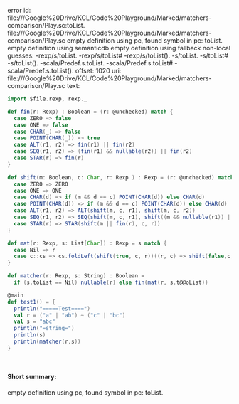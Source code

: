 error id: file://<HOME>/Google%20Drive/KCL/Code%20Playground/Marked/matchers-comparison/Play.sc:toList.
file://<HOME>/Google%20Drive/KCL/Code%20Playground/Marked/matchers-comparison/Play.sc
empty definition using pc, found symbol in pc: toList.
empty definition using semanticdb
empty definition using fallback
non-local guesses:
	 -rexp/s/toList.
	 -rexp/s/toList#
	 -rexp/s/toList().
	 -s/toList.
	 -s/toList#
	 -s/toList().
	 -scala/Predef.s.toList.
	 -scala/Predef.s.toList#
	 -scala/Predef.s.toList().
offset: 1020
uri: file://<HOME>/Google%20Drive/KCL/Code%20Playground/Marked/matchers-comparison/Play.sc
text:
```scala
import $file.rexp, rexp._

def fin(r: Rexp) : Boolean = (r: @unchecked) match {
  case ZERO => false
  case ONE => false
  case CHAR(_) => false
  case POINT(CHAR(_)) => true
  case ALT(r1, r2) => fin(r1) || fin(r2)
  case SEQ(r1, r2) => (fin(r1) && nullable(r2)) || fin(r2)
  case STAR(r) => fin(r)
}

def shift(m: Boolean, c: Char, r: Rexp ) : Rexp = (r: @unchecked) match {
  case ZERO => ZERO
  case ONE => ONE
  case CHAR(d) => if (m && d == c) POINT(CHAR(d)) else CHAR(d)
  case POINT(CHAR(d)) => if (m && d == c) POINT(CHAR(d)) else CHAR(d)
  case ALT(r1, r2) => ALT(shift(m, c, r1), shift(m, c, r2))
  case SEQ(r1, r2) => SEQ(shift(m, c, r1), shift((m && nullable(r1)) || fin(r1), c, r2))
  case STAR(r) => STAR(shift(m || fin(r), c, r))
}

def mat(r: Rexp, s: List[Char]) : Rexp = s match {
  case Nil => r
  case c::cs => cs.foldLeft(shift(true, c, r))((r, c) => shift(false,c,r))
}

def matcher(r: Rexp, s: String) : Boolean =
  if (s.toList == Nil) nullable(r) else fin(mat(r, s.t@@oList))

@main
def test1() = {
  println("=====Test====")
  val r = ("a" | "ab") ~ ("c" | "bc")
  val s = "abc"
  println("=string=")
  println(s)
  println(matcher(r,s))
}




```


#### Short summary: 

empty definition using pc, found symbol in pc: toList.